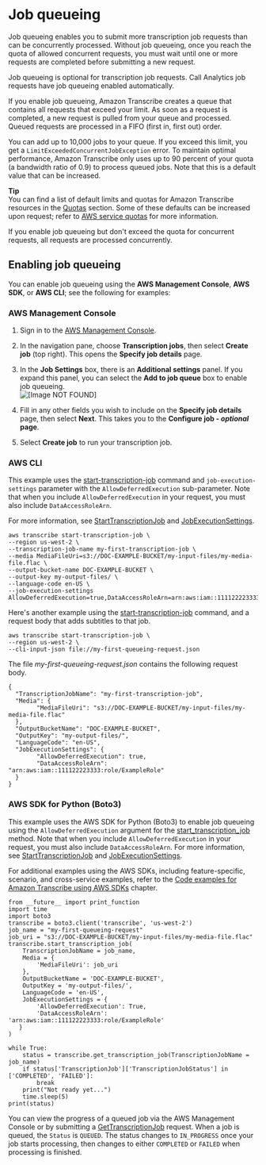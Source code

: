 # Job queueing<a name="job-queueing"></a>

Job queueing enables you to submit more transcription job requests than can be concurrently processed\. Without job queueing, once you reach the quota of allowed concurrent requests, you must wait until one or more requests are completed before submitting a new request\.

Job queueing is optional for transcription job requests\. Call Analytics job requests have job queueing enabled automatically\.

If you enable job queueing, Amazon Transcribe creates a queue that contains all requests that exceed your limit\. As soon as a request is completed, a new request is pulled from your queue and processed\. Queued requests are processed in a FIFO \(first in, first out\) order\.

You can add up to 10,000 jobs to your queue\. If you exceed this limit, you get a `LimitExceededConcurrentJobException` error\. To maintain optimal performance, Amazon Transcribe only uses up to 90 percent of your quota \(a bandwidth ratio of 0\.9\) to process queued jobs\. Note that this is a default value that can be increased\.

**Tip**  
You can find a list of default limits and quotas for Amazon Transcribe resources in the [Quotas](limits-guidelines.md#limits) section\. Some of these defaults can be increased upon request; refer to [AWS service quotas](https://docs.aws.amazon.com/general/latest/gr/aws_service_limits.html) for more information\.

If you enable job queueing but don't exceed the quota for concurrent requests, all requests are processed concurrently\.

## Enabling job queueing<a name="job-queueing-how"></a>

You can enable job queueing using the **AWS Management Console**, **AWS SDK**, or **AWS CLI**; see the following for examples:

### AWS Management Console<a name="queueing-console-batch"></a>

1. Sign in to the [AWS Management Console](https://console.aws.amazon.com/transcribe/)\.

1. In the navigation pane, choose **Transcription jobs**, then select **Create job** \(top right\)\. This opens the **Specify job details** page\.

1. In the **Job Settings** box, there is an **Additional settings** panel\. If you expand this panel, you can select the **Add to job queue** box to enable job queueing\.  
![\[Image NOT FOUND\]](http://docs.aws.amazon.com/transcribe/latest/dg/images/jobqueueing.png)

1. Fill in any other fields you wish to include on the **Specify job details** page, then select **Next**\. This takes you to the **Configure job \- *optional* page**\.

1. Select **Create job** to run your transcription job\. 

### AWS CLI<a name="queueing-cli"></a>

This example uses the [start\-transcription\-job](https://awscli.amazonaws.com/v2/documentation/api/latest/reference/transcribe/start-transcription-job.html) command and `job-execution-settings` parameter with the `AllowDeferredExecution` sub\-parameter\. Note that when you include `AllowDeferredExecution` in your request, you must also include `DataAccessRoleArn`\.

For more information, see [StartTranscriptionJob](https://docs.aws.amazon.com/transcribe/latest/APIReference/API_StartTranscriptionJob.html) and [JobExecutionSettings](https://docs.aws.amazon.com/transcribe/latest/APIReference/API_JobExecutionSettings.html)\.

```
aws transcribe start-transcription-job \
--region us-west-2 \
--transcription-job-name my-first-transcription-job \
--media MediaFileUri=s3://DOC-EXAMPLE-BUCKET/my-input-files/my-media-file.flac \
--output-bucket-name DOC-EXAMPLE-BUCKET \
--output-key my-output-files/ \
--language-code en-US \
--job-execution-settings AllowDeferredExecution=true,DataAccessRoleArn=arn:aws:iam::111122223333:role/ExampleRole
```

Here's another example using the [start\-transcription\-job](https://awscli.amazonaws.com/v2/documentation/api/latest/reference/transcribe/start-transcription-job.html) command, and a request body that adds subtitles to that job\.

```
aws transcribe start-transcription-job \
--region us-west-2 \
--cli-input-json file://my-first-queueing-request.json
```

The file *my\-first\-queueing\-request\.json* contains the following request body\.

```
{
  "TranscriptionJobName": "my-first-transcription-job",
  "Media": {
        "MediaFileUri": "s3://DOC-EXAMPLE-BUCKET/my-input-files/my-media-file.flac"
  },
  "OutputBucketName": "DOC-EXAMPLE-BUCKET",
  "OutputKey": "my-output-files/", 
  "LanguageCode": "en-US",
  "JobExecutionSettings": {
        "AllowDeferredExecution": true,
        "DataAccessRoleArn": "arn:aws:iam::111122223333:role/ExampleRole"
  }
}
```

### AWS SDK for Python \(Boto3\)<a name="queueing-python-batch"></a>

This example uses the AWS SDK for Python \(Boto3\) to enable job queueing using the `AllowDeferredExecution` argument for the [start\_transcription\_job](https://boto3.amazonaws.com/v1/documentation/api/latest/reference/services/transcribe.html#TranscribeService.Client.start_transcription_job) method\. Note that when you include `AllowDeferredExecution` in your request, you must also include `DataAccessRoleArn`\. For more information, see [StartTranscriptionJob](https://docs.aws.amazon.com/transcribe/latest/APIReference/API_StartTranscriptionJob.html) and [JobExecutionSettings](https://docs.aws.amazon.com/transcribe/latest/APIReference/API_JobExecutionSettings.html)\.

For additional examples using the AWS SDKs, including feature\-specific, scenario, and cross\-service examples, refer to the [Code examples for Amazon Transcribe using AWS SDKs](service_code_examples.md) chapter\.

```
from __future__ import print_function
import time
import boto3
transcribe = boto3.client('transcribe', 'us-west-2')
job_name = "my-first-queueing-request"
job_uri = "s3://DOC-EXAMPLE-BUCKET/my-input-files/my-media-file.flac"
transcribe.start_transcription_job(
    TranscriptionJobName = job_name,
    Media = {
        'MediaFileUri': job_uri
    },
    OutputBucketName = 'DOC-EXAMPLE-BUCKET',
    OutputKey = 'my-output-files/', 
    LanguageCode = 'en-US', 
    JobExecutionSettings = {
        'AllowDeferredExecution': True,
        'DataAccessRoleArn': 'arn:aws:iam::111122223333:role/ExampleRole'
   }
)

while True:
    status = transcribe.get_transcription_job(TranscriptionJobName = job_name)
    if status['TranscriptionJob']['TranscriptionJobStatus'] in ['COMPLETED', 'FAILED']:
        break
    print("Not ready yet...")
    time.sleep(5)
print(status)
```

You can view the progress of a queued job via the AWS Management Console or by submitting a [GetTranscriptionJob](https://docs.aws.amazon.com/transcribe/latest/APIReference/API_GetTranscriptionJob.html) request\. When a job is queued, the `Status` is `QUEUED`\. The status changes to `IN_PROGRESS` once your job starts processing, then changes to either `COMPLETED` or `FAILED` when processing is finished\.